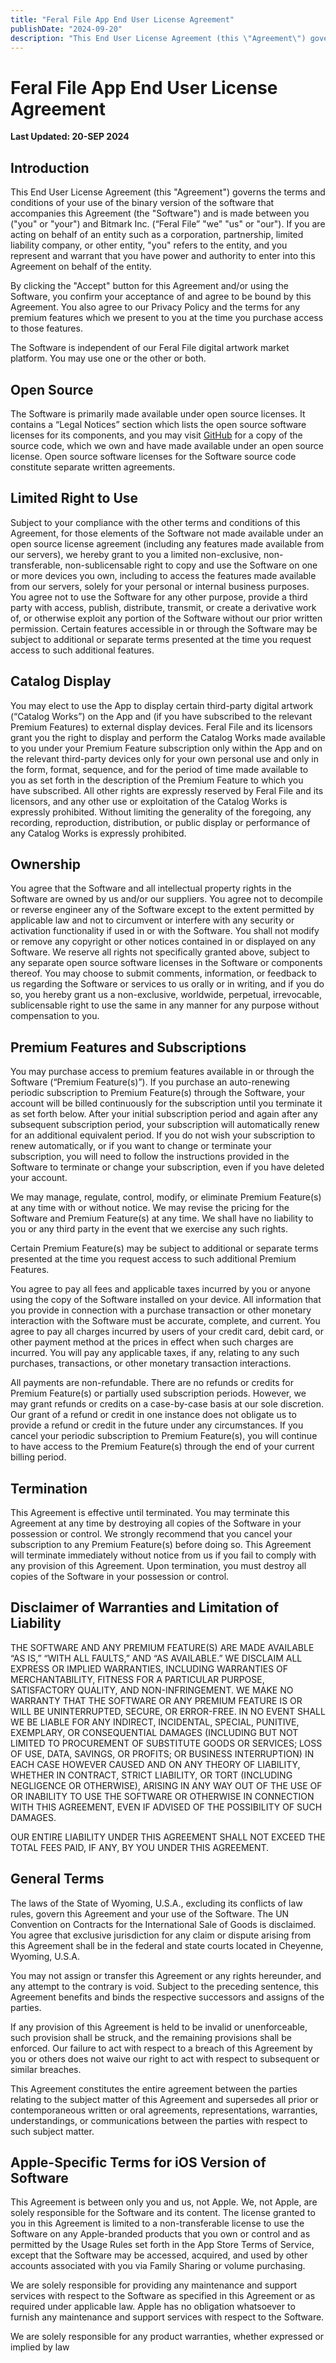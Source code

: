 ```yaml
---
title: "Feral File App End User License Agreement"
publishDate: "2024-09-20"
description: "This End User License Agreement (this \"Agreement\") governs the terms and conditions of your use of the binary version of the software that accompanies this Agreement (the \"Software\") and is made between you (\"you\" or \"your\") and Bitmark Inc. (\"Feral File\" \"we\" \"us\" or \"our\")."
---
```


# Feral File App End User License Agreement

**Last Updated: 20-SEP 2024**

## Introduction

This End User License Agreement (this "Agreement") governs the terms and conditions of your use of the binary version of the software that accompanies this Agreement (the "Software") and is made between you ("you" or "your") and Bitmark Inc. (“Feral File” "we" "us" or "our"). If you are acting on behalf of an entity such as a corporation, partnership, limited liability company, or other entity, "you" refers to the entity, and you represent and warrant that you have power and authority to enter into this Agreement on behalf of the entity.

By clicking the "Accept" button for this Agreement and/or using the Software, you confirm your acceptance of and agree to be bound by this Agreement. You also agree to our Privacy Policy and the terms for any premium features which we present to you at the time you purchase access to those features.

The Software is independent of our Feral File digital artwork market platform. You may use one or the other or both.

## Open Source

The Software is primarily made available under open source licenses. It contains a “Legal Notices” section which lists the open source software licenses for its components, and you may visit [GitHub](https://github.com/bitmark-inc/feralfile-app) for a copy of the source code, which we own and have made available under an open source license. Open source software licenses for the Software source code constitute separate written agreements.

## Limited Right to Use

Subject to your compliance with the other terms and conditions of this Agreement, for those elements of the Software not made available under an open source license agreement (including any features made available from our servers), we hereby grant to you a limited non-exclusive, non-transferable, non-sublicensable right to copy and use the Software on one or more devices you own, including to access the features made available from our servers, solely for your personal or internal business purposes. You agree not to use the Software for any other purpose, provide a third party with access, publish, distribute, transmit, or create a derivative work of, or otherwise exploit any portion of the Software without our prior written permission. Certain features accessible in or through the Software may be subject to additional or separate terms presented at the time you request access to such additional features.

## Catalog Display

You may elect to use the App to display certain third-party digital artwork (“Catalog Works”) on the App and (if you have subscribed to the relevant Premium Features) to external display devices. Feral File and its licensors grant you the right to display and perform the Catalog Works made available to you under your Premium Feature subscription only within the App and on the relevant third-party devices only for your own personal use and only in the form, format, sequence, and for the period of time made available to you as set forth in the description of the Premium Feature to which you have subscribed. All other rights are expressly reserved by Feral File and its licensors, and any other use or exploitation of the Catalog Works is expressly prohibited. Without limiting the generality of the foregoing, any recording, reproduction, distribution, or public display or performance of any Catalog Works is expressly prohibited.

## Ownership

You agree that the Software and all intellectual property rights in the Software are owned by us and/or our suppliers. You agree not to decompile or reverse engineer any of the Software except to the extent permitted by applicable law and not to circumvent or interfere with any security or activation functionality if used in or with the Software. You shall not modify or remove any copyright or other notices contained in or displayed on any Software. We reserve all rights not specifically granted above, subject to any separate open source software licenses in the Software or components thereof. You may choose to submit comments, information, or feedback to us regarding the Software or services to us orally or in writing, and if you do so, you hereby grant us a non-exclusive, worldwide, perpetual, irrevocable, sublicensable right to use the same in any manner for any purpose without compensation to you.

## Premium Features and Subscriptions

You may purchase access to premium features available in or through the Software (“Premium Feature(s)”). If you purchase an auto-renewing periodic subscription to Premium Feature(s) through the Software, your account will be billed continuously for the subscription until you terminate it as set forth below. After your initial subscription period and again after any subsequent subscription period, your subscription will automatically renew for an additional equivalent period. If you do not wish your subscription to renew automatically, or if you want to change or terminate your subscription, you will need to follow the instructions provided in the Software to terminate or change your subscription, even if you have deleted your account.

We may manage, regulate, control, modify, or eliminate Premium Feature(s) at any time with or without notice. We may revise the pricing for the Software and Premium Feature(s) at any time. We shall have no liability to you or any third party in the event that we exercise any such rights.

Certain Premium Feature(s) may be subject to additional or separate terms presented at the time you request access to such additional Premium Features.

You agree to pay all fees and applicable taxes incurred by you or anyone using the copy of the Software installed on your device. All information that you provide in connection with a purchase transaction or other monetary interaction with the Software must be accurate, complete, and current. You agree to pay all charges incurred by users of your credit card, debit card, or other payment method at the prices in effect when such charges are incurred. You will pay any applicable taxes, if any, relating to any such purchases, transactions, or other monetary transaction interactions.

All payments are non-refundable. There are no refunds or credits for Premium Feature(s) or partially used subscription periods. However, we may grant refunds or credits on a case-by-case basis at our sole discretion. Our grant of a refund or credit in one instance does not obligate us to provide a refund or credit in the future under any circumstances. If you cancel your periodic subscription to Premium Feature(s), you will continue to have access to the Premium Feature(s) through the end of your current billing period.

## Termination

This Agreement is effective until terminated. You may terminate this Agreement at any time by destroying all copies of the Software in your possession or control. We strongly recommend that you cancel your subscription to any Premium Feature(s) before doing so. This Agreement will terminate immediately without notice from us if you fail to comply with any provision of this Agreement. Upon termination, you must destroy all copies of the Software in your possession or control.

## Disclaimer of Warranties and Limitation of Liability

THE SOFTWARE AND ANY PREMIUM FEATURE(S) ARE MADE AVAILABLE “AS IS,” “WITH ALL FAULTS,” AND “AS AVAILABLE.” WE DISCLAIM ALL EXPRESS OR IMPLIED WARRANTIES, INCLUDING WARRANTIES OF MERCHANTABILITY, FITNESS FOR A PARTICULAR PURPOSE, SATISFACTORY QUALITY, AND NON-INFRINGEMENT. WE MAKE NO WARRANTY THAT THE SOFTWARE OR ANY PREMIUM FEATURE IS OR WILL BE UNINTERRUPTED, SECURE, OR ERROR-FREE. IN NO EVENT SHALL WE BE LIABLE FOR ANY INDIRECT, INCIDENTAL, SPECIAL, PUNITIVE, EXEMPLARY, OR CONSEQUENTIAL DAMAGES (INCLUDING BUT NOT LIMITED TO PROCUREMENT OF SUBSTITUTE GOODS OR SERVICES; LOSS OF USE, DATA, SAVINGS, OR PROFITS; OR BUSINESS INTERRUPTION) IN EACH CASE HOWEVER CAUSED AND ON ANY THEORY OF LIABILITY, WHETHER IN CONTRACT, STRICT LIABILITY, OR TORT (INCLUDING NEGLIGENCE OR OTHERWISE), ARISING IN ANY WAY OUT OF THE USE OF OR INABILITY TO USE THE SOFTWARE OR OTHERWISE IN CONNECTION WITH THIS AGREEMENT, EVEN IF ADVISED OF THE POSSIBILITY OF SUCH DAMAGES.

OUR ENTIRE LIABILITY UNDER THIS AGREEMENT SHALL NOT EXCEED THE TOTAL FEES PAID, IF ANY, BY YOU UNDER THIS AGREEMENT.

## General Terms

The laws of the State of Wyoming, U.S.A., excluding its conflicts of law rules, govern this Agreement and your use of the Software. The UN Convention on Contracts for the International Sale of Goods is disclaimed. You agree that exclusive jurisdiction for any claim or dispute arising from this Agreement shall be in the federal and state courts located in Cheyenne, Wyoming, U.S.A.

You may not assign or transfer this Agreement or any rights hereunder, and any attempt to the contrary is void. Subject to the preceding sentence, this Agreement benefits and binds the respective successors and assigns of the parties.

If any provision of this Agreement is held to be invalid or unenforceable, such provision shall be struck, and the remaining provisions shall be enforced. Our failure to act with respect to a breach of this Agreement by you or others does not waive our right to act with respect to subsequent or similar breaches.

This Agreement constitutes the entire agreement between the parties relating to the subject matter of this Agreement and supersedes all prior or contemporaneous written or oral agreements, representations, warranties, understandings, or communications between the parties with respect to such subject matter.

## Apple-Specific Terms for iOS Version of Software

This Agreement is between only you and us, not Apple. We, not Apple, are solely responsible for the Software and its content. The license granted to you in this Agreement is limited to a non-transferable license to use the Software on any Apple-branded products that you own or control and as permitted by the Usage Rules set forth in the App Store Terms of Service, except that the Software may be accessed, acquired, and used by other accounts associated with you via Family Sharing or volume purchasing.

We are solely responsible for providing any maintenance and support services with respect to the Software as specified in this Agreement or as required under applicable law. Apple has no obligation whatsoever to furnish any maintenance and support services with respect to the Software.

We are solely responsible for any product warranties, whether expressed or implied by law  
